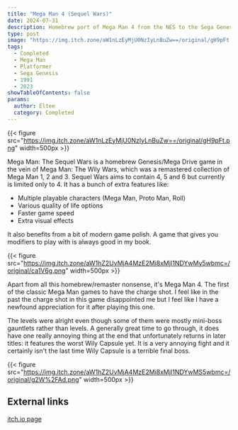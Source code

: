 ```yaml
---
title: "Mega Man 4 (Sequel Wars)"
date: 2024-07-31
description: Homebrew port of Mega Man 4 from the NES to the Sega Genesis in the style of Wily Wars, with extra features
type: post
image: "https://img.itch.zone/aW1nLzEyMjU0NzIyLnBuZw==/original/gH9pFt.png"
tags:
  - Completed
  - Mega Man
  - Platformer
  - Sega Genesis
  - 1991
  - 2023
showTableOfContents: false
params:
  author: Eltee
  category: Completed
---
```

{{< figure src="https://img.itch.zone/aW1nLzEyMjU0NzIyLnBuZw==/original/gH9pFt.png" width=500px >}}

Mega Man: The Sequel Wars is a homebrew Genesis/Mega Drive game in the vein of Mega Man: The Wily Wars, which was a remastered collection of Mega Man 1, 2 and 3. Sequel Wars aims to contain 4, 5 and 6 but currently is limited only to 4. It has a bunch of extra features like:
- Multiple playable characters (Mega Man, Proto Man, Roll)
- Various quality of life options
- Faster game speed
- Extra visual effects

It also benefits from a bit of modern game polish. A game that gives you modifiers to play with is always good in my book.

{{< figure src="https://img.itch.zone/aW1hZ2UvMjA4MzE2Mi8xMjI1NDYwMy5wbmc=/original/ca1V6g.png" width=500px >}}

Apart from all this homebrew/remaster nonsense, it's Mega Man 4. The first of the classic Mega Man games to have the charge shot. I feel like in the past the charge shot in this game disappointed me but I feel like I have a newfound appreciation for it after playing this one. 

The levels were alright even though some of them were mostly mini-boss gauntlets rather than levels. A generally great time to go through, it does have one really annoying thing at the end that unfortunately returns in later titles: it features the worst Wily Capsule yet. It is a very annoying fight and it certainly isn't the last time Wily Capsule is a terrible final boss.

{{< figure src="https://img.itch.zone/aW1hZ2UvMjA4MzE2Mi8xMjI1NDYwMS5wbmc=/original/g2W%2FAd.png" width=500px >}}

## External links

[itch.io page](https://woodfrog.itch.io/mega-man-the-sequel-wars-episode-red)